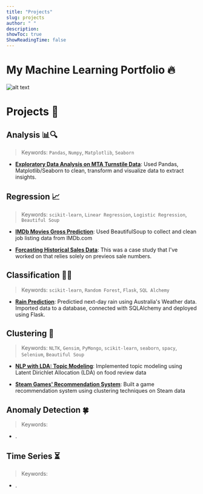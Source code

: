 ```yaml
---
title: "Projects"
slug: projects
author: " "
description: 
showToc: true
ShowReadingTime: false
---
```


# My Machine Learning Portfolio 🔥
![alt text](https://images.unsplash.com/photo-1527474305487-b87b222841cc?ixlib=rb-1.2.1&auto=format&fit=crop&w=967&q=80)


# Projects 🚀
## Analysis 📊🔍

> Keywords: `Pandas`, `Numpy`, `Matplotlib`, `Seaborn`

- [**Exploratory Data Analysis on MTA Turnstile Data**](https://github.com/berkmonder/TurnstileDataAnalysis-Exploration/tree/main): Used Pandas, Matplotlib/Seaborn to clean, transform and visualize data to extract insights.

## Regression 📈

> Keywords: `scikit-learn`, `Linear Regression`, `Logistic Regression`, `Beautiful Soup`

- [**IMDb Movies Gross Prediction**](https://github.com/berkmonder/IMDbGrossPrediction-Regression/tree/main): Used BeautifulSoup to collect and clean job listing data from IMDb.com

- [**Forcasting Historical Sales Data**](https://github.com/berkmonder/ForcastingBasedOnHistoricalData-Regression/tree/main/): This was a case study that I've worked on that relies solely on previeos sale numbers.

## Classification 🍎🍏

> Keywords: `scikit-learn`, `Random Forest`, `Flask`, `SQL Alchemy`

- [**Rain Prediction**](https://github.com/berkmonder/WeatherRainPrediction-Classification/tree/main): Predictied next-day rain using Australia's Weather data. Imported data to a database, connected with SQLAlchemy and deployed using Flask.

## Clustering 🌌

> Keywords: `NLTK`, `Gensim`, `PyMongo`, `scikit-learn`, `seaborn`, `spacy`, `Selenium`, `Beautiful Soup`

- [**NLP with LDA: Topic Modeling**](https://github.com/berkmonder/FoodReviewTopicModeling-Clustering/tree/main): Implemented topic modeling using Latent Dirichlet Allocation (LDA) on food
review data

- [**Steam Games' Recommendation System**](https://github.com/berkmonder/SteamGameRecommendation-Clustering/tree/main): Built a game recommendation system using clustering techniques on Steam data

## Anomaly Detection 🍀

> Keywords: 

- .

## Time Series ⏳

> Keywords: 

- .